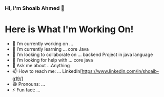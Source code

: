 ### Hi, I'm Shoaib Ahmed 👋

# Here is What I'm Working On!

- 🔭 I’m currently working on ... 
- 🌱 I’m currently learning ... core Java
- 👯 I’m looking to collaborate on ... backend Project in java language
- 🤔 I’m looking for help with ... core java
- 💬 Ask me about ...Anything
- 📫 How to reach me: ... LinkedIn[https://www.linkedin.com/in/shoaib-g19/]
- 😄 Pronouns: ...
- ⚡ Fun fact: ...
